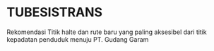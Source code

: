 # TUBESISTRANS
Rekomendasi Titik halte dan rute baru yang paling aksesibel dari titik kepadatan penduduk menuju PT. Gudang Garam
